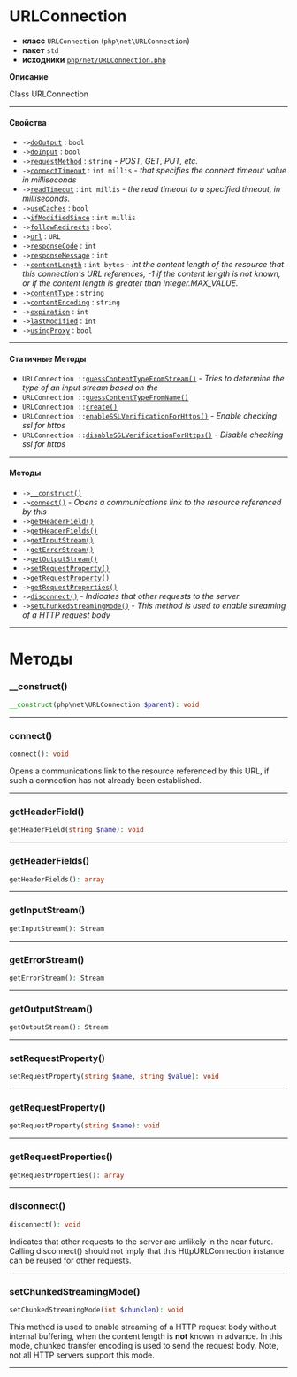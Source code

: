 # URLConnection

- **класс** `URLConnection` (`php\net\URLConnection`)
- **пакет** `std`
- **исходники** [`php/net/URLConnection.php`](./src/main/resources/JPHP-INF/sdk/php/net/URLConnection.php)

**Описание**

Class URLConnection

---

#### Свойства

- `->`[`doOutput`](#prop-dooutput) : `bool`
- `->`[`doInput`](#prop-doinput) : `bool`
- `->`[`requestMethod`](#prop-requestmethod) : `string` - _POST, GET, PUT, etc._
- `->`[`connectTimeout`](#prop-connecttimeout) : `int millis` - _that specifies the connect timeout value in milliseconds_
- `->`[`readTimeout`](#prop-readtimeout) : `int millis` - _the read timeout to a specified timeout, in milliseconds._
- `->`[`useCaches`](#prop-usecaches) : `bool`
- `->`[`ifModifiedSince`](#prop-ifmodifiedsince) : `int millis`
- `->`[`followRedirects`](#prop-followredirects) : `bool`
- `->`[`url`](#prop-url) : `URL`
- `->`[`responseCode`](#prop-responsecode) : `int`
- `->`[`responseMessage`](#prop-responsemessage) : `int`
- `->`[`contentLength`](#prop-contentlength) : `int bytes` - _int the content length of the resource that this connection's URL
references, -1 if the content length is not known,
or if the content length is greater than Integer.MAX_VALUE._
- `->`[`contentType`](#prop-contenttype) : `string`
- `->`[`contentEncoding`](#prop-contentencoding) : `string`
- `->`[`expiration`](#prop-expiration) : `int`
- `->`[`lastModified`](#prop-lastmodified) : `int`
- `->`[`usingProxy`](#prop-usingproxy) : `bool`

---

#### Статичные Методы

- `URLConnection ::`[`guessContentTypeFromStream()`](#method-guesscontenttypefromstream) - _Tries to determine the type of an input stream based on the_
- `URLConnection ::`[`guessContentTypeFromName()`](#method-guesscontenttypefromname)
- `URLConnection ::`[`create()`](#method-create)
- `URLConnection ::`[`enableSSLVerificationForHttps()`](#method-enablesslverificationforhttps) - _Enable checking ssl for https_
- `URLConnection ::`[`disableSSLVerificationForHttps()`](#method-disablesslverificationforhttps) - _Disable checking ssl for https_

---

#### Методы

- `->`[`__construct()`](#method-__construct)
- `->`[`connect()`](#method-connect) - _Opens a communications link to the resource referenced by this_
- `->`[`getHeaderField()`](#method-getheaderfield)
- `->`[`getHeaderFields()`](#method-getheaderfields)
- `->`[`getInputStream()`](#method-getinputstream)
- `->`[`getErrorStream()`](#method-geterrorstream)
- `->`[`getOutputStream()`](#method-getoutputstream)
- `->`[`setRequestProperty()`](#method-setrequestproperty)
- `->`[`getRequestProperty()`](#method-getrequestproperty)
- `->`[`getRequestProperties()`](#method-getrequestproperties)
- `->`[`disconnect()`](#method-disconnect) - _Indicates that other requests to the server_
- `->`[`setChunkedStreamingMode()`](#method-setchunkedstreamingmode) - _This method is used to enable streaming of a HTTP request body_

---
# Методы

<a name="method-__construct"></a>

### __construct()
```php
__construct(php\net\URLConnection $parent): void
```

---

<a name="method-connect"></a>

### connect()
```php
connect(): void
```
Opens a communications link to the resource referenced by this
URL, if such a connection has not already been established.

---

<a name="method-getheaderfield"></a>

### getHeaderField()
```php
getHeaderField(string $name): void
```

---

<a name="method-getheaderfields"></a>

### getHeaderFields()
```php
getHeaderFields(): array
```

---

<a name="method-getinputstream"></a>

### getInputStream()
```php
getInputStream(): Stream
```

---

<a name="method-geterrorstream"></a>

### getErrorStream()
```php
getErrorStream(): Stream
```

---

<a name="method-getoutputstream"></a>

### getOutputStream()
```php
getOutputStream(): Stream
```

---

<a name="method-setrequestproperty"></a>

### setRequestProperty()
```php
setRequestProperty(string $name, string $value): void
```

---

<a name="method-getrequestproperty"></a>

### getRequestProperty()
```php
getRequestProperty(string $name): void
```

---

<a name="method-getrequestproperties"></a>

### getRequestProperties()
```php
getRequestProperties(): array
```

---

<a name="method-disconnect"></a>

### disconnect()
```php
disconnect(): void
```
Indicates that other requests to the server
are unlikely in the near future. Calling disconnect()
should not imply that this HttpURLConnection
instance can be reused for other requests.

---

<a name="method-setchunkedstreamingmode"></a>

### setChunkedStreamingMode()
```php
setChunkedStreamingMode(int $chunklen): void
```
This method is used to enable streaming of a HTTP request body
without internal buffering, when the content length is <b>not</b>
known in advance. In this mode, chunked transfer encoding
is used to send the request body. Note, not all HTTP servers
support this mode.

---
